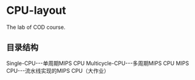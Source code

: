 # CPU-layout
The lab of COD course.
## 目录结构
Single-CPU---单周期MIPS CPU
Multicycle-CPU---多周期MIPS CPU
MIPS CPU---流水线实现的MIPS CPU（大作业）
